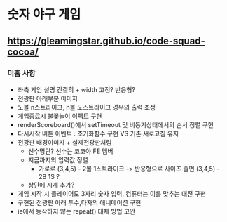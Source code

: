 # 숫자 야구 게임

## https://gleamingstar.github.io/code-squad-cocoa/

### 미흡 사항
- 좌측 게임 설명 간결히 + width 고정? 반응형?
- 전광판 아래부분 이미지
- 노볼 n스트라이크, n볼 노스트라이크 경우의 출력 조정
- 게임종료시 불꽃놀이 이펙트 구현
- renderScoreboard()에서 setTimeout 및 비동기상태에서의 순서 정렬 구현
- 다시시작 버튼 이벤트 : 초기화함수 구현 VS 기존 새로고침 유지
- 전광판 배경이미지 + 실제전광판처럼
    - 선수명단? 선수는 코코아 FE 멤버
    - 지금까지의 입력값 정렬
        - 가로로 (3,4,5) - 2볼 1스트라이크 -> 반응형으로 사이즈 줄면 (3,4,5) - 2B 1S ?
    - 상단에 시계 추가?
- 게임 시작 시 플레이어도 3자리 숫자 입력, 컴퓨터는 이를 맞추는 대전 구현
- 구현된 전광판 아래 투수,타자의 애니메이션 구현
- ie에서 동작하지 않는 repeat() 대체 방법 고안